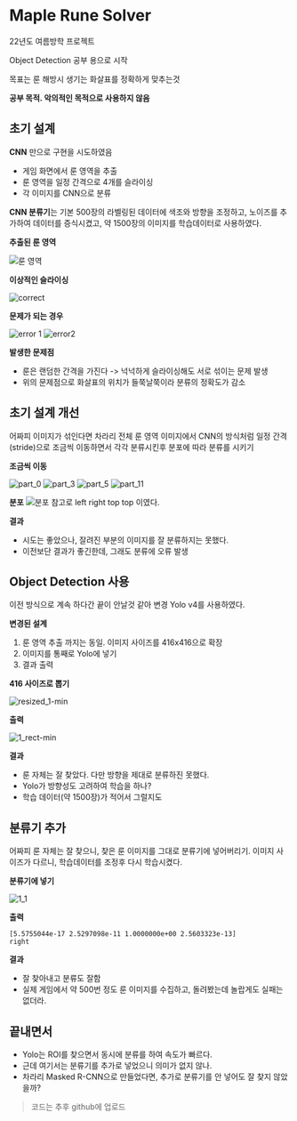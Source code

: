 ﻿---
date : 2022-12-24 21:00:00 +09:00
categories : [ML]
tags : [object-detection, yolo]
---
# Maple Rune Solver

22년도 여름방학 프로젝트

Object Detection 공부 용으로 시작

목표는 룬 해방시 생기는 화살표를 정확하게 맞추는것
 

**공부 목적. 악의적인 목적으로 사용하지 않음**

## 초기 설계

**CNN** 만으로 구현을 시도하였음
 - 게임 화면에서 룬 영역을 추출
 - 룬 영역을 일정 간격으로 4개를 슬라이싱
 - 각 이미지를 CNN으로 분류

**CNN 분류기**는 기본 500장의 라벨링된 데이터에 색조와 방향을 조정하고, 
노이즈를 추가하여 데이터를 증식시켰고, 약 1500장의 이미지를 학습데이터로 사용하였다.

**추출된 룬 영역** 

![룬 영역](https://user-images.githubusercontent.com/42761686/209433667-57811e95-a002-431c-9843-9f687d90ef25.png)

**이상적인 슬라이싱**

![correct](https://user-images.githubusercontent.com/42761686/209433695-838e927a-6044-44b5-afe6-8305559aeffa.png)

**문제가 되는 경우**

![error 1](https://user-images.githubusercontent.com/42761686/209433738-6d1f09e7-b02e-449b-933b-47601608b617.png)  	     ![error2](https://user-images.githubusercontent.com/42761686/209433751-96d8b5a2-ab40-44da-aacb-c8e1000117e2.png)




**발생한 문제점**

 - 룬은 랜덤한 간격을 가진다 -> 넉넉하게 슬라이싱해도 서로 섞이는 문제 발생
 - 위의 문제점으로 화살표의 위치가 들쭉날쭉이라 분류의 정확도가 감소

 

## 초기 설계 개선

어짜피 이미지가 섞인다면 차라리 전체 룬 영역 이미지에서 CNN의 방식처럼 일정 간격(stride)으로 
조금씩 이동하면서 각각 분류시킨후 분포에 따라 분류를 시키기

**조금씩 이동**

![part_0](https://user-images.githubusercontent.com/42761686/209433883-675ec463-1df7-47e3-8b2e-d57ce68014c3.png) ![part_3](https://user-images.githubusercontent.com/42761686/209433969-26365ec9-1b90-4066-8ad3-def43f61c375.png) ![part_5](https://user-images.githubusercontent.com/42761686/209434000-e92be8ec-2ae0-412a-aaa5-2a12904a6c13.png) ![part_11](https://user-images.githubusercontent.com/42761686/209434079-cf2754de-a5ed-4bdb-a146-436eeddd811f.png)

**분포**
![분포](https://user-images.githubusercontent.com/42761686/209434459-1947a600-33ff-4bbf-9e9c-73a083e630d3.png)
참고로 left right top top 이였다.

**결과**

 - 시도는 좋았으나, 잘려진 부분의 이미지를 잘 분류하지는 못했다.
 - 이전보단 결과가 좋긴한데,  그래도 분류에 오류 발생

## Object Detection 사용

이전 방식으로 계속 하다간 끝이 안날것 같아 변경
Yolo v4를 사용하였다.

**변경된 설계**
1. 룬 영역 추출 까지는 동일. 이미지 사이즈를 416x416으로 확장
2. 이미지를 통째로 Yolo에 넣기
3. 결과 출력

**416 사이즈로 뽑기**

![resized_1-min](https://user-images.githubusercontent.com/42761686/209434282-6e5fb520-63a7-4fa1-b3ba-4047141216b2.png)

**출력**

![1_rect-min](https://user-images.githubusercontent.com/42761686/209434261-ca9821e3-ed1a-47bd-8072-d5ebc00cb9a6.png)


**결과**

 - 룬 자체는 잘 찾았다. 다만 방향을 제대로 분류하진 못했다.
 - Yolo가 방향성도 고려하여 학습을 하나?
 - 학습 데이터(약 1500장)가 적어서 그럴지도

## 분류기 추가

어짜피 룬 자체는 잘 찾으니, 찾은 룬 이미지를 그대로 분류기에 넣어버리기.
이미지 사이즈가 다르니, 학습데이터를 조정후 다시 학습시켰다.

**분류기에 넣기**

 ![1_1](https://user-images.githubusercontent.com/42761686/209434393-c6867d01-c7be-48d7-8d53-328e0e38a0fa.png)  

**출력**

    [5.5755044e-17 2.5297098e-11 1.0000000e+00 2.5603323e-13] 
    right


**결과**

 - 잘 찾아내고 분류도 잘함 
 - 실제 게임에서 약 500번 정도 룬 이미지를 수집하고, 돌려봤는데 놀랍게도 실패는 없더라.

## 끝내면서

 - Yolo는 ROI를 찾으면서 동시에 분류를 하여 속도가 빠르다.
 - 근데 여기서는 분류기를 추가로 넣었으니 의미가 없지 않나.
 - 차라리 Masked R-CNN으로 만들었다면, 추가로 분류기를 안 넣어도 잘 찾지 않았을까?

> 코드는 추후 github에 업로드

